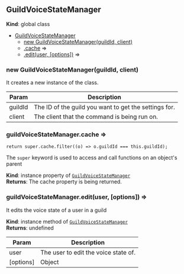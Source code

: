 <a name="GuildVoiceStateManager"></a>

## GuildVoiceStateManager
**Kind**: global class  

* [GuildVoiceStateManager](#GuildVoiceStateManager)
    * [new GuildVoiceStateManager(guildId, client)](#new_GuildVoiceStateManager_new)
    * [.cache](#GuildVoiceStateManager+cache) ⇒
    * [.edit(user, [options])](#GuildVoiceStateManager+edit) ⇒

<a name="new_GuildVoiceStateManager_new"></a>

### new GuildVoiceStateManager(guildId, client)
It creates a new instance of the class.


| Param | Description |
| --- | --- |
| guildId | The ID of the guild you want to get the settings for. |
| client | The client that the command is being run on. |

<a name="GuildVoiceStateManager+cache"></a>

### guildVoiceStateManager.cache ⇒
`return super.cache.filter((o) => o.guildId === this.guildId);`The `super` keyword is used to access and call functions on an object's parent

**Kind**: instance property of [<code>GuildVoiceStateManager</code>](#GuildVoiceStateManager)  
**Returns**: The cache property is being returned.  
<a name="GuildVoiceStateManager+edit"></a>

### guildVoiceStateManager.edit(user, [options]) ⇒
It edits the voice state of a user in a guild

**Kind**: instance method of [<code>GuildVoiceStateManager</code>](#GuildVoiceStateManager)  
**Returns**: undefined  

| Param | Description |
| --- | --- |
| user | The user to edit the voice state of. |
| [options] | Object |

